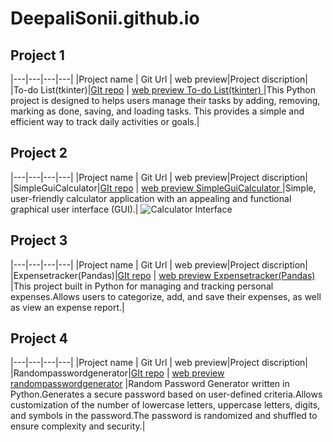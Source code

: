 # DeepaliSonii.github.io

## Project 1


|---|---|---|---|
|Project name | Git Url | web preview|Project discription|
|To-do List(tkinter)|[GIt repo](https://github.com/DeepaliSonii/To-do-List-tkinter-) | [web preview To-do List(tkinter) ](https://github.com/DeepaliSonii/To-do-List-tkinter-) |This Python project is designed to helps users manage their tasks by adding, removing, marking as done, saving, and loading tasks. This provides a simple and efficient way to track daily activities or goals.|




## Project 2

|---|---|---|---|
|Project name | Git Url | web preview|Project discription|
|SimpleGuiCalculator|[GIt repo](https://github.com/DeepaliSonii/SimpleGuiCalculator) | [web preview SimpleGuiCalculator ](https://github.com/DeepaliSonii/SimpleGuiCalculator) |Simple, user-friendly calculator application with an appealing and functional graphical user interface (GUI).|
![Calculator Interface](Interface1.png)

## Project 3

|---|---|---|---|
|Project name | Git Url | web preview|Project discription|
|Expensetracker(Pandas)|[GIt repo](https://github.com/DeepaliSonii/Expensetracker) | [web preview Expensetracker(Pandas) ](https://github.com/DeepaliSonii/Expensetracker) |This  project built in Python for managing and tracking personal expenses.Allows users to categorize, add, and save their expenses, as well as view an expense report.|


## Project 4

|---|---|---|---|
|Project name | Git Url | web preview|Project discription|
|Randompasswordgenerator|[GIt repo](https://github.com/DeepaliSonii/randompasswordgenerator.git) | [web preview randompasswordgenerator](https://github.com/DeepaliSonii/randompasswordgenerator) |Random Password Generator written in Python.Generates a secure password based on user-defined criteria.Allows customization of the number of lowercase letters, uppercase letters, digits, and symbols in the password.The password is randomized and shuffled to ensure complexity and security.|

